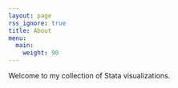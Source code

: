 ```yaml
---
layout: page
rss_ignore: true
title: About
menu:
  main:
    weight: 90
---
```


Welcome to my collection of Stata visualizations.
